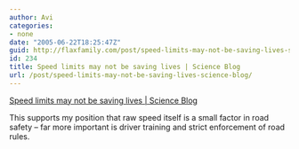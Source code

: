 ```yaml
---
author: Avi
categories:
- none
date: "2005-06-22T18:25:47Z"
guid: http://flaxfamily.com/post/speed-limits-may-not-be-saving-lives-science-blog/
id: 234
title: Speed limits may not be saving lives | Science Blog
url: /post/speed-limits-may-not-be-saving-lives-science-blog/
---
```

[Speed limits may not be saving lives | Science Blog](http://www.scienceblog.com/cms/node/8245)

This supports my position that raw speed itself is a small factor in road safety &#8211; far more important is driver training and strict enforcement of road rules.